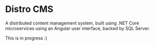 # Distro CMS

A distributed content management system, built using .NET Core microservices using an Angular user interface, backed by SQL Server.

This is in progress :)

